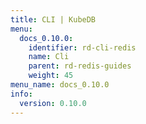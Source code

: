 ```yaml
---
title: CLI | KubeDB
menu:
  docs_0.10.0:
    identifier: rd-cli-redis
    name: Cli
    parent: rd-redis-guides
    weight: 45
menu_name: docs_0.10.0
info:
  version: 0.10.0
---
```


